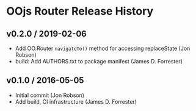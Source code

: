 # OOjs Router Release History
## v0.2.0 / 2019-02-06
* Add OO.Router `navigateTo()` method for accessing replaceState (Jon Robson)
* build: Add AUTHORS.txt to package manifest (James D. Forrester)

## v0.1.0 / 2016-05-05
* Initial commit (Jon Robson)
* Add build, CI infrastructure (James D. Forrester)
